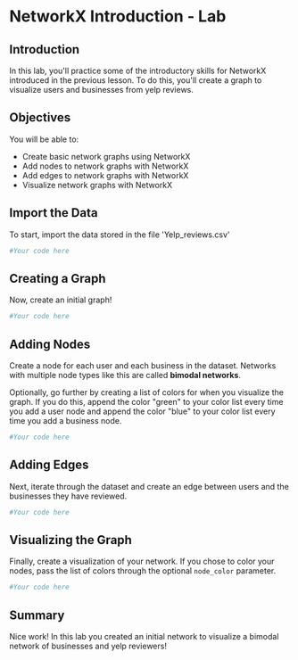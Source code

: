 
# NetworkX Introduction - Lab

## Introduction

In this lab, you'll practice some of the introductory skills for NetworkX introduced in the previous lesson.
To do this, you'll create a graph to visualize users and businesses from yelp reviews.
## Objectives

You will be able to:
* Create basic network graphs using NetworkX
* Add nodes to network graphs with NetworkX
* Add edges to network graphs with NetworkX
* Visualize network graphs with NetworkX

## Import the Data

To start, import the data stored in the file 'Yelp_reviews.csv'


```python
#Your code here
```

## Creating a Graph

Now, create an initial graph!


```python
#Your code here
```

## Adding Nodes

Create a node for each user and each business in the dataset. Networks with multiple node types like this are called **bimodal networks**.

Optionally, go further by creating a list of colors for when you visualize the graph. If you do this, append the color "green" to your color list every time you add a user node and append the color "blue" to your color list every time you add a business node.


```python
#Your code here
```

## Adding Edges

Next, iterate through the dataset and create an edge between users and the businesses they have reviewed.


```python
#Your code here
```

## Visualizing the Graph

Finally, create a visualization of your network. If you chose to color your nodes, pass the list of colors through the optional `node_color` parameter.


```python
#Your code here
```

## Summary

Nice work! In this lab you created an initial network to visualize a bimodal network of businesses and yelp reviewers!
